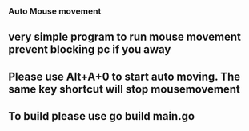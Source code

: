 ### Auto Mouse movement

## very simple program to run mouse movement prevent blocking pc if you away
## Please use Alt+A+0 to start auto moving. The same key shortcut will stop mousemovement

## To build please use go build main.go

